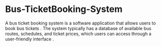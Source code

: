# Bus-TicketBooking-System
A bus ticket booking system is a software application that allows users to book bus tickets . The system typically has a database of available bus routes, schedules, and ticket prices, which users can access through a user-friendly interface . 
